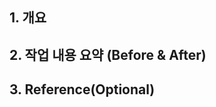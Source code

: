 ## 1. 개요

<!-- 해당 기능 내용을 한 줄로 요약 작성합니다. -->

<!-- ex. 로그인 API 추가 -->

## 2. ****작업 내용 요약 (Before & After)****

<!-- 구체적일 필요는 없고, 해당 PR 의 핵심 구현 내용을 작성 해 주시면 됩니다. -->

## 3. Reference(Optional)

<!--  좋은 내용들이나 특이 사항  기술 -->
